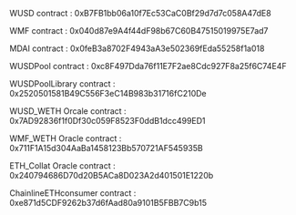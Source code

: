 
WUSD
contract :  0xB7FB1bb06a10f7Ec53CaC0Bf29d7d7c058A47dE8

WMF
contract :  0x040d87e9A4f44dF98b67C60B47515019975E7ad7

MDAI
contract : 0x0feB3a8702F4943aA3e502369fEda55258f1a018

WUSDPool
contract : 0xc8F497Dda76f11E7F2ae8Cdc927F8a25f6C74E4F

WUSDPoolLibrary
contract : 0x2520501581B49C556F3eC14B983b31716fC210De


WUSD_WETH Orcale
contract : 0x7AD92836f1f0Df30c059F8523F0ddB1dcc499ED1

WMF_WETH Oracle
contract : 0x711F1A15d304AaBa1458123Bb570721AF545935B

ETH_Collat Oracle
contract : 0x240794686D70d20B5ACa8D023A2d401501E1220b



ChainlineETHconsumer
contract : 0xe871d5CDF9262b37d6fAad80a9101B5FBB7C9b15

